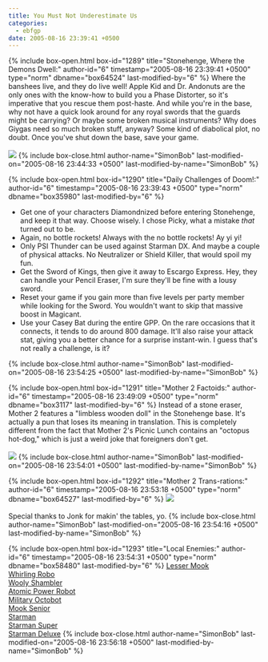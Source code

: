 ```yaml
---
title: You Must Not Underestimate Us
categories:
  - ebfgp
date: 2005-08-16 23:39:41 +0500
---
```

{% include box-open.html box-id="1289" title="Stonehenge, Where the Demons Dwell:" author-id="6" timestamp="2005-08-16 23:39:41 +0500" type="norm" dbname="box64524" last-modified-by="6" %}
Where the banshees live, and they do live well!  Apple Kid and Dr. Andonuts are the only ones with the know-how to build you a Phase Distorter, so it's imperative that you rescue them post-haste.  And while you're in the base, why not have a quick look around for any royal swords that the guards might be carrying?  Or maybe some broken musical instruments?  Why does Giygas need so much broken stuff, anyway?  Some kind of diabolical plot, no doubt.  Once you've shut down the base, save your game.<br />
<br />
<img src="http://classic.starmen.net/ebfgp/img/eb22.png" />
{% include box-close.html author-name="SimonBob" last-modified-on="2005-08-16 23:44:33 +0500" last-modified-by-name="SimonBob" %}

{% include box-open.html box-id="1290" title="Daily Challenges of Doom!:" author-id="6" timestamp="2005-08-16 23:39:43 +0500" type="norm" dbname="box35980" last-modified-by="6" %}
<ul>
<li>Get one of your characters Diamondnized before entering Stonehenge, and keep it that way. Choose wisely.  I chose Picky, what a mistake <i>that</i> turned out to be.</li>
<li>Again, no bottle rockets!  Always with the no bottle rockets!  Ay yi yi!</li>
<li>Only PSI Thunder can be used against Starman DX.  And maybe a couple of physical attacks.  No Neutralizer or Shield Killer, that would spoil my fun.</li>
<li>Get the Sword of Kings, then give it away to Escargo Express.  Hey, they can handle your Pencil Eraser, I'm sure they'll be fine with a lousy sword.</li>
<li>Reset your game if you gain more than five levels per party member while looking for the Sword.  You wouldn't want to skip that massive boost in Magicant.</li>
<li>Use your Casey Bat during the entire GPP.  On the rare occasions that it connects, it tends to do around 800 damage.  It'll also raise your attack stat, giving you a better chance for a surprise instant-win.  I guess that's not really a challenge, is it?</li>
</ul>
{% include box-close.html author-name="SimonBob" last-modified-on="2005-08-16 23:54:25 +0500" last-modified-by-name="SimonBob" %}

{% include box-open.html box-id="1291" title="Mother 2 Factoids:" author-id="6" timestamp="2005-08-16 23:49:09 +0500" type="norm" dbname="box3117" last-modified-by="6" %}
Instead of a stone eraser, Mother 2 features a "limbless wooden doll" in the Stonehenge base.  It's actually a pun that loses its meaning in translation.  This is completely different from the fact that Mother 2's Picnic Lunch contains an "octopus hot-dog," which is just a weird joke that foreigners don't get.<br />
<br />
<img src="http://classic.starmen.net/ebfgp/img/mo22.gif" />
{% include box-close.html author-name="SimonBob" last-modified-on="2005-08-16 23:54:01 +0500" last-modified-by-name="SimonBob" %}

{% include box-open.html box-id="1292" title="Mother 2 Trans-rations:" author-id="6" timestamp="2005-08-16 23:53:18 +0500" type="norm" dbname="box64527" last-modified-by="6" %}
<img src="http://classic.starmen.net/ebfgp/trans/tr22.gif" /><br />
<br />
Special thanks to Jonk for makin' the tables, yo.
{% include box-close.html author-name="SimonBob" last-modified-on="2005-08-16 23:54:16 +0500" last-modified-by-name="SimonBob" %}

{% include box-open.html box-id="1293" title="Local Enemies:" author-id="6" timestamp="2005-08-16 23:54:31 +0500" type="norm" dbname="box58480" last-modified-by="6" %}
<a href="http://starmen.net/mother2/ebdb/enemies.php?enemy=105">Lesser Mook</a><br />
<a href="http://starmen.net/mother2/ebdb/enemies.php?enemy=51">Whirling Robo</a><br />
<a href="http://starmen.net/mother2/ebdb/enemies.php?enemy=61">Wooly Shambler</a><br />
<a href="http://starmen.net/mother2/ebdb/enemies.php?enemy=12">Atomic Power Robot</a><br />
<a href="http://starmen.net/mother2/ebdb/enemies.php?enemy=84">Military Octobot</a><br />
<a href="http://starmen.net/mother2/ebdb/enemies.php?enemy=106">Mook Senior</a><br />
<a href="http://starmen.net/mother2/ebdb/enemies.php?enemy=66">Starman</a><br />
<a href="http://starmen.net/mother2/ebdb/enemies.php?enemy=67">Starman Super</a><br />
<a href="http://starmen.net/mother2/ebdb/enemies.php?enemy=73">Starman Deluxe</a>
{% include box-close.html author-name="SimonBob" last-modified-on="2005-08-16 23:56:18 +0500" last-modified-by-name="SimonBob" %}
